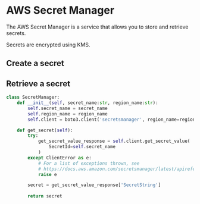 # AWS Secret Manager

The AWS Secret Manager is a service that allows you to store and retrieve secrets. 

Secrets are encrypted using KMS.

## Create a secret

## Retrieve a secret

```python
class SecretManager:
    def __init__(self, secret_name:str, region_name:str):
        self.secret_name = secret_name
        self.region_name = region_name
        self.client = boto3.client('secretsmanager', region_name=region_name)

    def get_secret(self):
        try:
            get_secret_value_response = self.client.get_secret_value(
                SecretId=self.secret_name
            )
        except ClientError as e:
            # For a list of exceptions thrown, see
            # https://docs.aws.amazon.com/secretsmanager/latest/apireference/API_GetSecretValue.html
            raise e

        secret = get_secret_value_response['SecretString']
        
        return secret
```